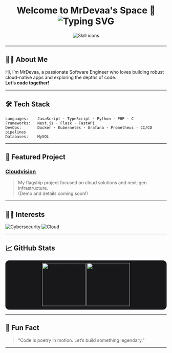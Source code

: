 <!-- Profile README for MrDevaa -->

<h1 align="center">
  Welcome to MrDevaa's Space 🚀
  <br>
  <img src="https://readme-typing-svg.demolab.com?font=Fira+Code&weight=700&size=22&pause=1000&color=00FFD0&random=false&center=true&vCenter=true&width=435&lines=Let's+code+together!" alt="Typing SVG" />
</h1>

<div align="center">
  <img src="https://skillicons.dev/icons?i=js,ts,nextjs,python,flask,fastapi,php,mysql,docker,kubernetes,grafana,prometheus,c" alt="Skill icons" style="margin-bottom: 10px;" />
</div>

---

## 🧑‍💻 About Me

Hi, I’m MrDevaa, a passionate Software Engineer who loves building robust cloud-native apps and exploring the depths of code.  
**Let’s code together!**

---

## 🛠️ Tech Stack

```text
Languages:    JavaScript · TypeScript · Python · PHP · C
Frameworks:   Next.js · Flask · FastAPI
DevOps:       Docker · Kubernetes · Grafana · Prometheus · CI/CD pipelines
Databases:    MySQL
```

---

## 🌟 Featured Project

### [Cloudvision](#)
> My flagship project focused on cloud solutions and next-gen infrastructure.  
> (Demo and details coming soon!)

---

## 🕵️‍♂️ Interests

<div align="left">
  <img src="https://img.shields.io/badge/Cybersecurity-23272F?style=for-the-badge&logo=hackthebox&logoColor=00ff00" alt="Cybersecurity"/>
  <img src="https://img.shields.io/badge/Cloud%20Computing-23272F?style=for-the-badge&logo=cloudflare&logoColor=00C6FF" alt="Cloud"/>
</div>

---

## 📈 GitHub Stats

<div align="center" style="background:#18181B; border-radius:12px; padding:8px">
  <img src="https://github-readme-stats.vercel.app/api?username=MrDevaa&show_icons=true&theme=dark&hide_border=true&icon_color=00FFD0&title_color=00FFD0" height="135" alt="MrDevaa's GitHub stats">
  <img src="https://github-readme-streak-stats.herokuapp.com?user=MrDevaa&theme=dark&hide_border=true&date_format=M%20j%5B%2C%20Y%5D&ring=00FFD0&fire=00FFD0" height="135" alt="GitHub streak">
</div>

---

## 🌌 Fun Fact

> “Code is poetry in motion. Let’s build something legendary.”

---

<!--
Profile crafted with ❤️ by MrDevaa & GitHub Copilot
-->
